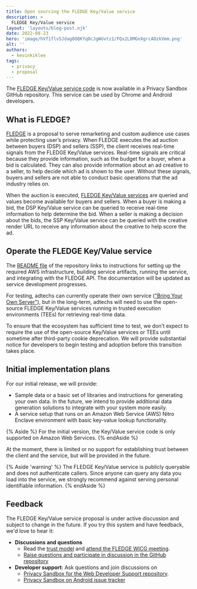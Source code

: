 ```yaml
---
title: Open sourcing the FLEDGE Key/Value service
description: >
  FLEDGE Key/Value service
layout: 'layouts/blog-post.njk'
date: 2022-08-23
hero: 'image/hVf1flv5Jdag8OQKYqOcJgWUvtz1/FQx2L0MGnXgrcAOzkVmm.png'
alt: ''
authors:
  - kevinkiklee
tags:
  - privacy
  - proposal
---
```

The [FLEDGE Key/Value service code](https://github.com/privacysandbox/fledge-key-value-service) is now available in a Privacy Sandbox GitHub repository. This service can be used by Chrome and Android developers.

## What is FLEDGE?

[FLEDGE](/docs/privacy-sandbox/fledge/) is a proposal to serve remarketing and custom audience use cases while protecting user’s privacy. When FLEDGE executes the ad auction between buyers (DSP) and sellers (SSP), the client receives real-time signals from the FLEDGE Key/Value services. Real-time signals are critical because they provide information, such as the budget for a buyer, when a bid is calculated. They can also provide information about an ad creative to a seller, to help decide which ad is shown to the user. Without these signals, buyers and sellers are not able to conduct basic operations that the ad industry relies on. 

When the auction is executed, [FLEDGE Key/Value services](https://github.com/WICG/turtledove/blob/main/FLEDGE_Key_Value_server_API.md) are queried and values become available for buyers and sellers. When a buyer is making a bid, the DSP Key/Value service can be queried to receive real-time information to help determine the bid. When a seller is making a decision about the bids, the SSP Key/Value service can be queried with the creative render URL to receive any information about the creative to help score the ad. 

## Operate the FLEDGE Key/Value service

The [README file](https://github.com/privacysandbox/fledge-key-value-service/blob/main/README.md) of the repository links to instructions for setting up the required AWS infrastructure, building service artifacts, running the service, and integrating with the FLEDGE API. The documentation will be updated as service development progresses. 

For testing, adtechs can currently operate their own service (["Bring Your Own Server"](https://github.com/WICG/turtledove/blob/main/FLEDGE.md#3-buyers-provide-ads-and-bidding-functions-byos-for-now)), but in the long-term, adtechs will need to use the open-source FLEDGE Key/Value services running in trusted execution environments (TEEs) for retrieving real-time data.

To ensure that the ecosystem has sufficient time to test, we don’t expect to require the use of the open-source Key/Value services or TEEs until sometime after third-party cookie deprecation. We will provide substantial notice for developers to begin testing and adoption before this transition takes place.

## Initial implementation plans

For our initial release, we will provide:
* Sample data or a basic set of libraries and instructions for generating your own data. In the future, we intend to provide additional data generation solutions to integrate with your system more easily.
* A service setup that runs on an Amazon Web Service (AWS) Nitro Enclave environment with basic key-value lookup functionality.

{% Aside %}
For the initial version, the Key/Value service code is only supported on Amazon Web Services.
{% endAside %}

At the moment, there is limited or no support for establishing trust between the client and the service, but will be provided in the future.

{% Aside 'warning' %}
The FLEDGE Key/Value service is publicly queryable and does not authenticate callers. Since anyone can query any data you load into the service, we strongly recommend against serving personal identifiable information.
{% endAside %}

## Feedback

The FLEDGE Key/Value service proposal is under active discussion and subject to change in the future. If you try this system and have feedback, we'd love to hear it:
* **Discussions and questions**
  * Read the [trust model](https://github.com/WICG/turtledove/blob/main/FLEDGE_Key_Value_server.md) and [attend the FLEDGE WICG meeting](https://github.com/WICG/turtledove/issues/88).
  * [Raise questions and participate in discussion in the GitHub repository](https://github.com/WICG/turtledove/issues)
* **Developer support**: Ask questions and join discussions on
  * [Privacy Sandbox for the Web Developer Support repository](https://github.com/GoogleChromeLabs/privacy-sandbox-dev-support).
  * [Privacy Sandbox on Android issue tracker](https://issuetracker.google.com/issues/new?component=1116743&template=1642575)
